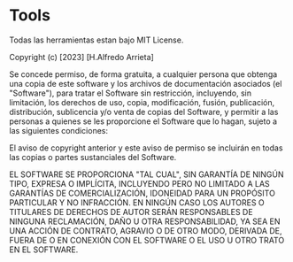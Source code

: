 # Tools

Todas las herramientas estan bajo MIT License.

Copyright (c) [2023] [H.Alfredo Arrieta]

Se concede permiso, de forma gratuita, a cualquier persona que obtenga una copia de este software y los archivos de documentación asociados (el "Software"), para tratar el Software sin restricción, incluyendo, sin limitación, los derechos de uso, copia, modificación, fusión, publicación, distribución, sublicencia y/o venta de copias del Software, y permitir a las personas a quienes se les proporcione el Software que lo hagan, sujeto a las siguientes condiciones:

El aviso de copyright anterior y este aviso de permiso se incluirán en todas las copias o partes sustanciales del Software.

EL SOFTWARE SE PROPORCIONA "TAL CUAL", SIN GARANTÍA DE NINGÚN TIPO, EXPRESA O IMPLÍCITA, INCLUYENDO PERO NO LIMITADO A LAS GARANTÍAS DE COMERCIALIZACIÓN, IDONEIDAD PARA UN PROPÓSITO PARTICULAR Y NO INFRACCIÓN. EN NINGÚN CASO LOS AUTORES O TITULARES DE DERECHOS DE AUTOR SERÁN RESPONSABLES DE NINGUNA RECLAMACIÓN, DAÑO U OTRA RESPONSABILIDAD, YA SEA EN UNA ACCIÓN DE CONTRATO, AGRAVIO O DE OTRO MODO, DERIVADA DE, FUERA DE O EN CONEXIÓN CON EL SOFTWARE O EL USO U OTRO TRATO EN EL SOFTWARE.
